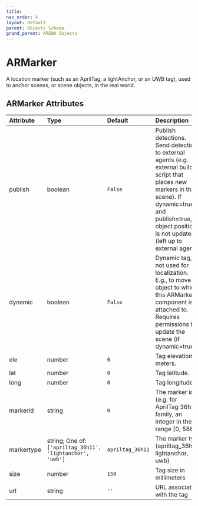 ```yaml
---
title: 
nav_order: 4
layout: default
parent: Objects Schema
grand_parent: ARENA Objects
---
```



ARMarker
========


A location marker (such as an AprilTag, a lightAnchor, or an UWB tag), used to anchor scenes, or scene objects, in the real world.

ARMarker Attributes
--------------------

|Attribute|Type|Default|Description|Required|
| :--- | :--- | :--- | :--- | :--- |
|publish|boolean|```False```|Publish detections. Send detections to external agents (e.g. external builder script that places new markers in the scene). If dynamic=true and publish=true, object position is not updated (left up to external agent).|No|
|dynamic|boolean|```False```|Dynamic tag, not used for localization. E.g., to move object to which this ARMarker component is attached to. Requires permissions to update the scene (if dynamic=true).|No|
|ele|number|```0```|Tag elevation in meters.|No|
|lat|number|```0```|Tag latitude.|No|
|long|number|```0```|Tag longitude.|No|
|markerid|string|```0```|The marker id (e.g. for AprilTag 36h11 family, an integer in the range [0, 586])|Yes|
|markertype|string; One of: ```['apriltag_36h11', 'lightanchor', 'uwb']```|```apriltag_36h11```|The marker type (apriltag_36h11, lightanchor, uwb)|Yes|
|size|number|```150```|Tag size in millimeters|Yes|
|url|string|```''```|URL associated with the tag|No|
